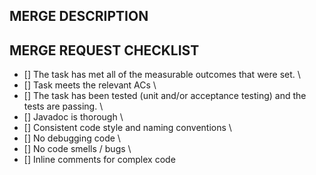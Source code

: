 ## MERGE DESCRIPTION


## MERGE REQUEST CHECKLIST
- [] The task has met all of the measurable outcomes that were set. \
- [] Task meets the relevant ACs \
- [] The task has been tested (unit and/or acceptance testing) and the tests are passing. \
- [] Javadoc is thorough \
- [] Consistent code style and naming conventions \
- [] No debugging code \
- [] No code smells / bugs \
- [] Inline comments for complex code
